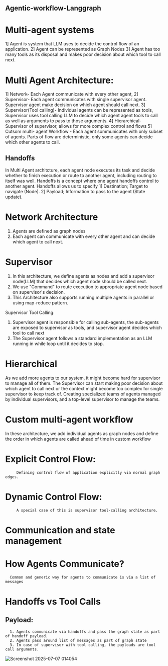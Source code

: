 ## Agentic-workflow-Langgraph

# Multi-agent systems

1] Agent is system that LLM uses to decide the control flow of an application.
2] Agent can be represented as Graph Nodes
3] Agent has too many tools as its disposal and makes poor decision about which tool to call next.

# Multi Agent Architecture:
1] Network- Each Agent communicate with every other agent,
2] Supervisor- Each agent communicates with single supervisor agent. Supervisor agent make decision on which agent should call next.
3] Supervisor(Tool calling)- Individual agents can be represented as tools, Supervisor uses tool calling LLM to decide which agent
   agent tools to call as well as arguments to pass to those arguments.
4] Hierarchical- Supervisor of supervisor, allows for more complex control and flows
5] Cutsom multi- agent Workflow - Each agent sommunicates with only subset of agents. Parts of flow are deterministic, only
   some agents can decide which other agents to call.

## Handoffs
  In Multi Agent architcture, each agent node executes its task and decide whether to finish execution or route to another agent,
  including routing to itself was well.
  Handoffs is a concept where one agent handoffs control to another agent.
  Handoffs allows us to specify
     1] Destination; Target to navigate (Node).
     2] Payload; Information to pass to the agent (State update).

# Network Architecture
   1. Agents are defined as graph nodes
   2. Each agent can communicate with every other agent and can decide which agent to call next.

# Supervisor
   1. In this architecture, we define agents as nodes and add a supervisor node(LLM) that decides which agent node should be called next.
   2. We use "Command" to route execution to appropriate agent node based on supervisor's decision.
   3. This Architecture also supports running multiple agents in parallel or using map-reduce pattern.

   Supervisor Tool Calling:
   1. Supervisor agent is responsible for calling sub-agents, the sub-agents are exposed to supervisor as tools, and supervisor agent decides
      which tool to call next
   2. The Supervisor agent follows a standard implementation as an LLM running in while loop until it decides to stop.

# Hierarchical 
   As we add more agents to our system, it might become hard for supervisor to manage all of them. The Supervisor can start making poor decision
   about which agent to call next or the context might become too complex for single supervisor to keep track of.
   Creating specialized teams of agents managed by individual supervisors, and a top-level supervisor to manage the teams.

# Custom multi-agent workflow
   In these architecture, we add individual agents as graph nodes and define the order in which agents are called ahead of time in custom workflow
   # Explicit Control Flow:
         Defining control flow of application explicitly via normal graph edges.
   # Dynamic Control Flow:
         A special case of this is supervisor tool-calling architecture.

# Communication and state management

   # How Agents Communicate?
      Common and generic way for agents to communicate is via a list of messages

   # Handoffs vs Tool Calls
   ## Payload: 
      1. Agents communicate via handoffs and pass the graph state as part of handoff payload.
      2. Agents pass around list of messages as part of graph state
      3. In case of supervisor with tool calling, the payloads are tool call arguments.
![Screenshot 2025-07-07 014054](https://github.com/user-attachments/assets/af3d8aa7-4120-49cd-8160-f222c135ed26)

      
      

